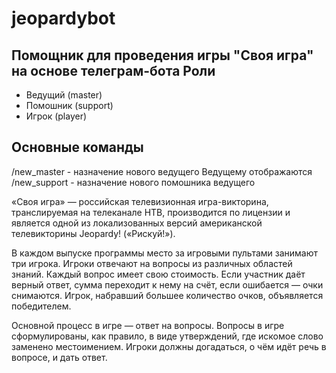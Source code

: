 # jeopardybot
Помощник для проведения игры "Своя игра" на основе телеграм-бота
Роли
---
* Ведущий (master)
* Помошник (support)
* Игрок (player)

Основные команды
---
/new_master - назначение нового ведущего
Ведущему отображаются 
/new_support - назначение нового помошника ведущего

«Своя игра» — российская телевизионная игра-викторина, транслируемая на телеканале НТВ, производится по лицензии и является одной из локализованных версий американской телевикторины Jeopardy! («Рискуй!»).

В каждом выпуске программы место за игровыми пультами занимают три игрока. Игроки отвечают на вопросы из различных областей знаний. Каждый вопрос имеет свою стоимость. Если участник даёт верный ответ, сумма переходит к нему на счёт, если ошибается — очки снимаются. Игрок, набравший большее количество очков, объявляется победителем.

Основной процесс в игре — ответ на вопросы. Вопросы в игре сформулированы, как правило, в виде утверждений, где искомое слово заменено местоимением. Игроки должны догадаться, о чём идёт речь в вопросе, и дать ответ.
